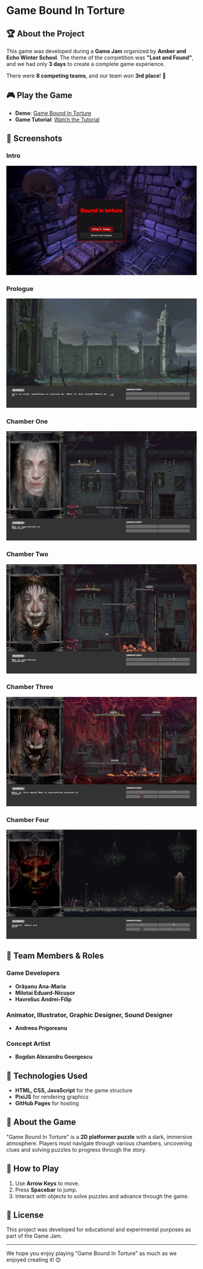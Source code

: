 # Game Bound In Torture

## 🏆 About the Project
This game was developed during a **Game Jam** organized by **Amber and Echo Winter School**. The theme of the competition was **"Lost and Found"**, and we had only **3 days** to create a complete game experience.

There were **8 competing teams**, and our team won **3rd place**! 🎉

## 🎮 Play the Game
- **Demo**: [Game Bound In Torture](https://orasanuana.github.io/Game_Bound_In_Torture/)
- **Game Tutorial**: [Watch the Tutorial](https://orasanuana.github.io/Bound_In_Torture_Video/)

## 📸 Screenshots
### **Intro**
![Intro](https://github.com/OrasanuAna/Game_Bound_In_Torture/blob/master/Pictures%20Bound%20In%20torture/Bound_in_torture.jpg)

### **Prologue**
![Prolog](https://github.com/OrasanuAna/Game_Bound_In_Torture/blob/master/Pictures%20Bound%20In%20torture/Prolog.jpg)

### **Chamber One**
![Chamber One](https://github.com/OrasanuAna/Game_Bound_In_Torture/blob/master/Pictures%20Bound%20In%20torture/chamber_one.jpg)

### **Chamber Two**
![Chamber Two](https://github.com/OrasanuAna/Game_Bound_In_Torture/blob/master/Pictures%20Bound%20In%20torture/chamber_two.jpg)

### **Chamber Three**
![Chamber Three](https://github.com/OrasanuAna/Game_Bound_In_Torture/blob/master/Pictures%20Bound%20In%20torture/chamber_three.jpg)

### **Chamber Four**
![Chamber Four](https://github.com/OrasanuAna/Game_Bound_In_Torture/blob/master/Pictures%20Bound%20In%20torture/chamber_four.jpg)


## 👥 Team Members & Roles

### **Game Developers**
- **Orășanu Ana-Maria**
- **Milotai Eduard-Nicușor**
- **Havreliuc Andrei-Filip**

### **Animator, Illustrator, Graphic Designer, Sound Designer**
- **Andreea Prigoreanu**

### **Concept Artist**
- **Bogdan Alexandru Georgescu**

## 🔧 Technologies Used
- **HTML, CSS, JavaScript** for the game structure
- **PixiJS** for rendering graphics
- **GitHub Pages** for hosting

## 📖 About the Game
"Game Bound In Torture" is a **2D platformer puzzle** with a dark, immersive atmosphere. Players must navigate through various chambers, uncovering clues and solving puzzles to progress through the story.

## 🚀 How to Play
1. Use **Arrow Keys** to move.
2. Press **Spacebar** to jump.
3. Interact with objects to solve puzzles and advance through the game.

## 📜 License
This project was developed for educational and experimental purposes as part of the Game Jam.

---

We hope you enjoy playing "Game Bound In Torture" as much as we enjoyed creating it! 😊

